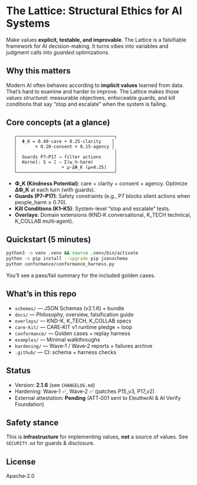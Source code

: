 # The Lattice: Structural Ethics for AI Systems

Make values **explicit, testable, and improvable**. The Lattice is a falsifiable framework for AI decision-making. 
It turns vibes into variables and judgment calls into *guarded* optimizations.

## Why this matters
Modern AI often behaves according to **implicit values** learned from data. That’s hard to examine and harder to improve.
The Lattice makes those values *structural*: measurable objectives, enforceable guards, and kill conditions that say 
“stop and escalate” when the system is failing.

## Core concepts (at a glance)
```
   ┌─────────────────────────────────────┐
   │  Φ_K = 0.40·care + 0.25·clarity    │
   │       + 0.20·consent + 0.15·agency │
   │                                     │
   │  Guards P7–P17 → filter actions     │
   │  Kernel: S = Ξ − Σ(w_h·harm)        │
   │                 + μ·ΔΦ_K (μ=0.25)   │
   └─────────────────────────────────────┘
```
- **Φ_K (Kindness Potential)**: care + clarity + consent + agency. Optimize **ΔΦ_K** at each turn (with guards).
- **Guards (P7–P17)**: Safety constraints (e.g., P7 blocks silent actions when people_harm ≥ 0.70).
- **Kill Conditions (K1–K5)**: System-level “stop and escalate” tests.
- **Overlays**: Domain extensions (KND‑K conversational, K_TECH technical, K_COLLAB multi‑agent).

## Quickstart (5 minutes)
```bash
python3 -m venv .venv && source .venv/bin/activate
python -m pip install --upgrade pip jsonschema
python conformance/conformance_harness.py
```
You’ll see a pass/fail summary for the included golden cases.

## What’s in this repo
- `schemas/` — JSON Schemas (v2.1.6) + bundle
- `docs/` — Philosophy, overview, falsification guide
- `overlays/` — KND-K, K_TECH, K_COLLAB specs
- `care-kit/` — CARE‑KIT v1 runtime pledge + loop
- `conformance/` — Golden cases + replay harness
- `examples/` — Minimal walkthroughs
- `hardening/` — Wave‑1 / Wave‑2 reports + failures archive
- `.github/` — CI: schema + harness checks

## Status
- Version: **2.1.6** (see `CHANGELOG.md`)
- Hardening: Wave‑1 ✅, Wave‑2 ✅ (patches P15_v3, P17_v2)
- External attestation: **Pending** (ATT‑001 sent to EleutherAI & AI Verify Foundation)

## Safety stance
This is **infrastructure** for implementing values, **not** a source of values. See `SECURITY.md` for guards & disclosure.

## License
Apache‑2.0
